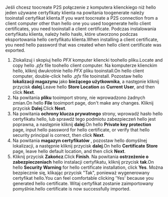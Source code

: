<span data-ttu-id="5604e-101">Jeśli chcesz toocreate P2S połączenie z komputera klienckiego niż hello jeden używane certyfikaty klienta na powitania toogenerate należy tooinstall certyfikat klienta.</span><span class="sxs-lookup"><span data-stu-id="5604e-101">If you want toocreate a P2S connection from a client computer other than hello one you used toogenerate hello client certificates, you need tooinstall a client certificate.</span></span> <span data-ttu-id="5604e-102">Podczas instalowania certyfikatu klienta, należy hello hasło, które utworzono podczas eksportowania hello certyfikatu klienta.</span><span class="sxs-lookup"><span data-stu-id="5604e-102">When installing a client certificate, you need hello password that was created when hello client certificate was exported.</span></span>

1. <span data-ttu-id="5604e-103">Zlokalizuj i skopiuj hello *PFX* komputer kliencki toohello pliku.</span><span class="sxs-lookup"><span data-stu-id="5604e-103">Locate and copy hello *.pfx* file toohello client computer.</span></span> <span data-ttu-id="5604e-104">Na komputerze klienckim hello, kliknij dwukrotnie hello *PFX* pliku tooinstall.</span><span class="sxs-lookup"><span data-stu-id="5604e-104">On hello client computer, double-click hello *.pfx* file tooinstall.</span></span> <span data-ttu-id="5604e-105">Pozostaw hello **lokalizacji magazynu** jako **bieżącego użytkownika**, a następnie kliknij przycisk **dalej**.</span><span class="sxs-lookup"><span data-stu-id="5604e-105">Leave hello **Store Location** as **Current User**, and then click **Next**.</span></span>
2. <span data-ttu-id="5604e-106">Na powitania **pliku** tooimport strony, nie wprowadzono żadnych zmian.</span><span class="sxs-lookup"><span data-stu-id="5604e-106">On hello **File** tooimport page, don't make any changes.</span></span> <span data-ttu-id="5604e-107">Kliknij przycisk **Dalej**.</span><span class="sxs-lookup"><span data-stu-id="5604e-107">Click **Next**.</span></span>
3. <span data-ttu-id="5604e-108">Na powitania **ochrony klucza prywatnego** strony, wprowadź hasło hello certyfikatu hello, lub sprawdź tego podmiotu zabezpieczeń hello jest poprawna, a następnie kliknij **dalej**.</span><span class="sxs-lookup"><span data-stu-id="5604e-108">On hello **Private key protection** page, input hello password for hello certificate, or verify that hello security principal is correct, then click **Next**.</span></span>
4. <span data-ttu-id="5604e-109">Na powitania **magazyn certyfikatów** , pozostaw hello domyślnej lokalizacji, a następnie kliknij przycisk **dalej**.</span><span class="sxs-lookup"><span data-stu-id="5604e-109">On hello **Certificate Store** page, leave hello default location, and then click **Next**.</span></span>
5. <span data-ttu-id="5604e-110">Kliknij przycisk **Zakończ**.</span><span class="sxs-lookup"><span data-stu-id="5604e-110">Click **Finish**.</span></span> <span data-ttu-id="5604e-111">Na powitania **ostrzeżenie o zabezpieczeniach** hello instalacji certyfikatu, kliknij przycisk **tak**.</span><span class="sxs-lookup"><span data-stu-id="5604e-111">On hello **Security Warning** for hello certificate installation, click **Yes**.</span></span> <span data-ttu-id="5604e-112">Można bezpiecznie się, klikając przycisk "Tak", ponieważ wygenerowany certyfikat hello.</span><span class="sxs-lookup"><span data-stu-id="5604e-112">You can feel comfortable clicking 'Yes' because you generated hello certificate.</span></span> <span data-ttu-id="5604e-113">Witaj certyfikat zostanie zaimportowany pomyślnie.</span><span class="sxs-lookup"><span data-stu-id="5604e-113">hello certificate is now successfully imported.</span></span>
